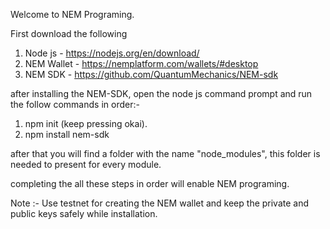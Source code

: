 Welcome to NEM Programing.

First download the following
 1. Node js - https://nodejs.org/en/download/
 3. NEM Wallet - https://nemplatform.com/wallets/#desktop
 2. NEM SDK - https://github.com/QuantumMechanics/NEM-sdk
 


after installing the NEM-SDK, open the node js command prompt and run the follow commands in order:-
 1. npm init (keep pressing okai).
 2. npm install nem-sdk

after that you will find a folder with the name "node_modules", this folder is needed to present for every module.

completing the all these steps in order will enable NEM programing.

Note :- 
  Use testnet for creating the NEM wallet and keep the private and public keys safely while installation.
 
 
